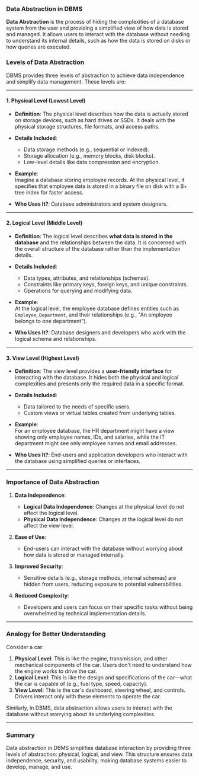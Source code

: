 ### **Data Abstraction in DBMS**

**Data Abstraction** is the process of hiding the complexities of a database system from the user and providing a simplified view of how data is stored and managed. It allows users to interact with the database without needing to understand its internal details, such as how the data is stored on disks or how queries are executed.

### **Levels of Data Abstraction**

DBMS provides three levels of abstraction to achieve data independence and simplify data management. These levels are:

---

#### **1. Physical Level (Lowest Level)**

- **Definition**: The physical level describes how the data is actually stored on storage devices, such as hard drives or SSDs. It deals with the physical storage structures, file formats, and access paths.
- **Details Included**:
  - Data storage methods (e.g., sequential or indexed).
  - Storage allocation (e.g., memory blocks, disk blocks).
  - Low-level details like data compression and encryption.

- **Example**:  
  Imagine a database storing employee records. At the physical level, it specifies that employee data is stored in a binary file on disk with a B+ tree index for faster access.

- **Who Uses It?**: Database administrators and system designers.

---

#### **2. Logical Level (Middle Level)**

- **Definition**: The logical level describes **what data is stored in the database** and the relationships between the data. It is concerned with the overall structure of the database rather than the implementation details.
- **Details Included**:
  - Data types, attributes, and relationships (schemas).
  - Constraints like primary keys, foreign keys, and unique constraints.
  - Operations for querying and modifying data.

- **Example**:  
  At the logical level, the employee database defines entities such as `Employee`, `Department`, and their relationships (e.g., "An employee belongs to one department").

- **Who Uses It?**: Database designers and developers who work with the logical schema and relationships.

---

#### **3. View Level (Highest Level)**

- **Definition**: The view level provides a **user-friendly interface** for interacting with the database. It hides both the physical and logical complexities and presents only the required data in a specific format.
- **Details Included**:
  - Data tailored to the needs of specific users.
  - Custom views or virtual tables created from underlying tables.

- **Example**:  
  For an employee database, the HR department might have a view showing only employee names, IDs, and salaries, while the IT department might see only employee names and email addresses.

- **Who Uses It?**: End-users and application developers who interact with the database using simplified queries or interfaces.

---

### **Importance of Data Abstraction**

1. **Data Independence**:
   - **Logical Data Independence**: Changes at the physical level do not affect the logical level.
   - **Physical Data Independence**: Changes at the logical level do not affect the view level.
   
2. **Ease of Use**:
   - End-users can interact with the database without worrying about how data is stored or managed internally.

3. **Improved Security**:
   - Sensitive details (e.g., storage methods, internal schemas) are hidden from users, reducing exposure to potential vulnerabilities.

4. **Reduced Complexity**:
   - Developers and users can focus on their specific tasks without being overwhelmed by technical implementation details.

---

### **Analogy for Better Understanding**

Consider a car:

1. **Physical Level**: This is like the engine, transmission, and other mechanical components of the car. Users don’t need to understand how the engine works to drive the car.
2. **Logical Level**: This is like the design and specifications of the car—what the car is capable of (e.g., fuel type, speed, capacity).
3. **View Level**: This is the car's dashboard, steering wheel, and controls. Drivers interact only with these elements to operate the car.

Similarly, in DBMS, data abstraction allows users to interact with the database without worrying about its underlying complexities.

---

### **Summary**

Data abstraction in DBMS simplifies database interaction by providing three levels of abstraction: physical, logical, and view. This structure ensures data independence, security, and usability, making database systems easier to develop, manage, and use.